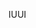 <span data-ttu-id="758d4-101">IU</span><span class="sxs-lookup"><span data-stu-id="758d4-101">UI</span></span>